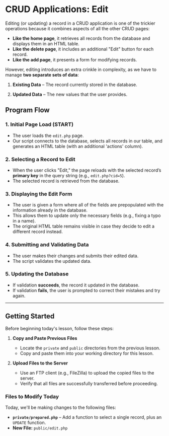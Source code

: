 # CRUD Applications: Edit

Editing (or updating) a record in a CRUD application is one of the trickier operations because it combines aspects of all the other CRUD pages:  

- **Like the home page**, it retrieves all records from the database and displays them in an HTML table. 
- **Like the delete page**, it includes an additional "Edit" button for each record.  
- **Like the add page**, it presents a form for modifying records.  

However, editing introduces an extra crinkle in complexity, as we have to manage **two separate sets of data**:  

1. **Existing Data** – The record currently stored in the database.  

2. **Updated Data** – The new values that the user provides.  


## Program Flow  

### 1. Initial Page Load (START)
- The user loads the `edit.php` page.  
- Our script connects to the database, selects all records in our table, and generates an HTML table (with an additional 'actions' column).

### 2. Selecting a Record to Edit  
- When the user clicks "Edit," the page reloads with the selected record’s **primary key** in the query string (e.g., `edit.php?cid=5`).  
- The selected record is retrieved from the database.  

### 3. Displaying the Edit Form  
- The user is given a form where all of the fields are prepopulated with the information already in the database.
- This allows them to update only the necessary fields (e.g., fixing a typo in a name).  
- The original HTML table remains visible in case they decide to edit a different record instead.  

### 4. Submitting and Validating Data  
- The user makes their changes and submits their edited data. 
- The script validates the updated data. 

### 5. Updating the Database  
- If validation **succeeds**, the record it updated in the database.  
- If validation **fails**, the user is prompted to correct their mistakes and try again.

---

## Getting Started  

Before beginning today's lesson, follow these steps:  

1. **Copy and Paste Previous Files**  
   - Locate the `private` and `public` directories from the previous lesson.  
   - Copy and paste them into your working directory for this lesson.  

2. **Upload Files to the Server**  
   - Use an FTP client (e.g., FileZilla) to upload the copied files to the server.  
   - Verify that all files are successfully transferred before proceeding.  

### Files to Modify Today  

Today, we'll be making changes to the following files:  

- **`private/prepared.php`** – Add a function to select a single record, plus an `UPDATE` function.  
- **New File:** `public/edit.php`